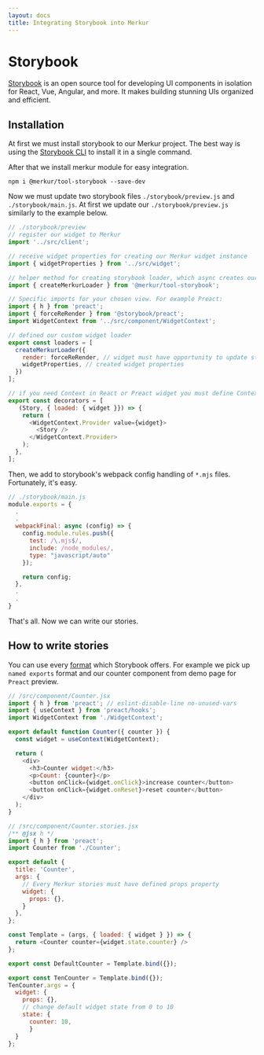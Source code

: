 ```yaml
---
layout: docs
title: Integrating Storybook into Merkur
---
```


# Storybook

[Storybook](https://storybook.js.org/) is an open source tool for developing UI components in isolation for React, Vue, Angular, and more. It makes building stunning UIs organized and efficient.

## Installation

At first we must install storybook to our Merkur project. The best way is using the [Storybook CLI](https://storybook.js.org/docs/react/get-started/install) to install it in a single command.

After that we install merkur module for easy integration.

```terminal
npm i @merkur/tool-storybook --save-dev
```

Now we must update two storybook files `./storybook/preview.js` and `./storybook/main.js`. At first we update our `./storybook/preview.js` similarly to the example below.

```javascript
// ./storybook/preview
// register our widget to Merkur
import '../src/client';

// receive widget properties for creating our Merkur widget instance
import { widgetProperties } from '../src/widget';

// helper method for creating storybook loader, which async creates our widget instance.
import { createMerkurLoader } from '@merkur/tool-storybook';

// Specific imports for your chosen view. For example Preact:
import { h } from 'preact';
import { forceReRender } from '@storybook/preact';
import WidgetContext from '../src/component/WidgetContext';

// defined our custom widget loader
export const loaders = [
  createMerkurLoader({
    render: forceReRender, // widget must have opportunity to update storybook playground
    widgetProperties, // created widget properties
  })
];

// if you need Context in React or Preact widget you must define Context Provider.
export const decorators = [
   (Story, { loaded: { widget }}) => {
    return (
      <WidgetContext.Provider value={widget}>
        <Story />
      </WidgetContext.Provider>
    );
  },
];
```

Then, we add to storybook's webpack config handling of `*.mjs` files. Fortunately, it's easy.

```javascript
// ./storybook/main.js
module.exports = {
  .
  .
  webpackFinal: async (config) => {
    config.module.rules.push({
      test: /\.mjs$/,
      include: /node_modules/,
      type: "javascript/auto"
    });

    return config;
  },
  .
  .
}
```

That's all. Now we can write our stories.

## How to write stories

You can use every [format](https://storybook.js.org/docs/react/writing-stories/introduction) which Storybook offers. For example we pick up `named exports` format and our counter component from demo page for `Preact` preview.

```javascript
// /src/component/Counter.jsx
import { h } from 'preact'; // eslint-disable-line no-unused-vars
import { useContext } from 'preact/hooks';
import WidgetContext from './WidgetContext';

export default function Counter({ counter }) {
  const widget = useContext(WidgetContext);

  return (
    <div>
      <h3>Counter widget:</h3>
      <p>Count: {counter}</p>
      <button onClick={widget.onClick}>increase counter</button>
      <button onClick={widget.onReset}>reset counter</button>
    </div>
  );
}

// /src/component/Counter.stories.jsx
/** @jsx h */
import { h } from 'preact';
import Counter from './Counter';

export default {
  title: 'Counter',
  args: {
    // Every Merkur stories must have defined props property
    widget: {
      props: {},
    }
  },
};

const Template = (args, { loaded: { widget } }) => {
  return <Counter counter={widget.state.counter} />
};

export const DefaultCounter = Template.bind({});

export const TenCounter = Template.bind({});
TenCounter.args = {
  widget: {
    props: {},
    // change default widget state from 0 to 10
    state: {
      counter: 10,
      }
  }
};
```
